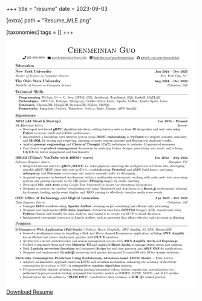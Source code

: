 +++
title = "resume"
date = 2023-09-03

[extra]
path = "Resume_MLE.png"

[taxonomies]
tags = []
+++

![resume](Resume_MLE.png)
<a href="{{ page.extra.path }}" download="Resume_MLE.png" class="download-btn">Download Resume</a>
